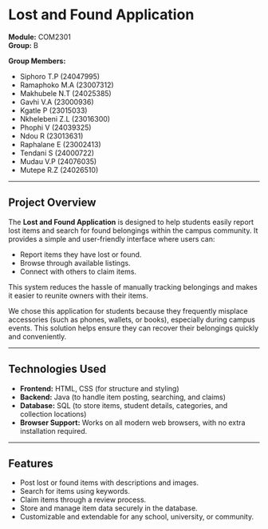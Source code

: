 # Lost and Found Application  

**Module:** COM2301  
**Group:** B  

**Group Members:**  
- Siphoro T.P (24047995)  
- Ramaphoko M.A (23007312)  
- Makhubele N.T (24025385)  
- Gavhi V.A (23000936)  
- Kgatle P (23015033)
- Nkhelebeni Z.L (23016300) 
- Phophi V (24039325)  
- Ndou R (23013631)  
- Raphalane E (23002413)  
- Tendani S (24000722)  
- Mudau V.P (24076035)  
- Mutepe R.Z (24026510)  

---

## Project Overview  
The **Lost and Found Application** is designed to help students easily report lost items and search for found belongings within the campus community. It provides a simple and user-friendly interface where users can:  

- Report items they have lost or found.  
- Browse through available listings.  
- Connect with others to claim items.  

This system reduces the hassle of manually tracking belongings and makes it easier to reunite owners with their items.  

We chose this application for students because they frequently misplace accessories (such as phones, wallets, or books), especially during campus events. This solution helps ensure they can recover their belongings quickly and conveniently.  

---

## Technologies Used  
- **Frontend:** HTML, CSS (for structure and styling)  
- **Backend:** Java (to handle item posting, searching, and claims)  
- **Database:** SQL (to store items, student details, categories, and collection locations)  
- **Browser Support:** Works on all modern web browsers, with no extra installation required.  

---

## Features  
- Post lost or found items with descriptions and images.  
- Search for items using keywords.  
- Claim items through a review process.  
- Store and manage item data securely in the database.  
- Customizable and extendable for any school, university, or community.  
